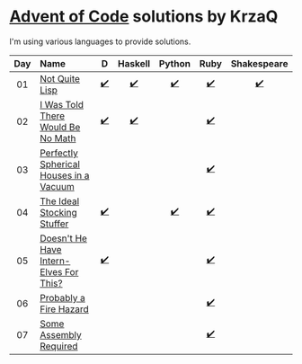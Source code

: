 [Advent of Code](http://adventofcode.com) solutions by KrzaQ
========================

I'm using various languages to provide solutions.

| Day | Name                                           | D    | Haskell | Python | Ruby | Shakespeare |
|:---:|:-----------------------------------------------|:----:|:----:|:------:|:-------:|:-----------:|
| 01  | [Not Quite Lisp][day1]                         |[:heavy_check_mark:](./day01/main.d)|[:heavy_check_mark:](./day01/main.hs)|[:heavy_check_mark:](./day01/main.py)|[:heavy_check_mark:](./day01/main.rb)|[:heavy_check_mark:](./day01/shakespeare)|
| 02  | [I Was Told There Would Be No Math][day2]      |[:heavy_check_mark:](./day02/main.d)|[:heavy_check_mark:](./day02/main.hs)||[:heavy_check_mark:](./day02/main.rb)||
| 03  | [Perfectly Spherical Houses in a Vacuum][day3] ||||[:heavy_check_mark:](./day03/main.rb)||
| 04  | [The Ideal Stocking Stuffer][day4]             |[:heavy_check_mark:](./day04/main.d)||[:heavy_check_mark:](./day04/main.py)|[:heavy_check_mark:](./day04/main.rb)||
| 05  | [Doesn't He Have Intern-Elves For This?][day5] |[:heavy_check_mark:](./day05/main.d)|||[:heavy_check_mark:](./day05/main.rb)||
| 06  | [Probably a Fire Hazard][day6]                 ||||[:heavy_check_mark:](./day06/main.rb)||
| 07  | [Some Assembly Required][day6]                 ||||[:heavy_check_mark:](./day07/main.rb)||

[day1]: http://adventofcode.com/day/1
[day2]: http://adventofcode.com/day/2
[day3]: http://adventofcode.com/day/3
[day4]: http://adventofcode.com/day/4
[day5]: http://adventofcode.com/day/5
[day6]: http://adventofcode.com/day/6
[day7]: http://adventofcode.com/day/7
